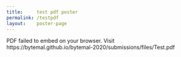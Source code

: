 ```yaml
---
title:     test pdf poster
permalink: /testpdf
layout:    poster-page
---
```


<object width="100%" height="650" type="application/pdf" data="https://bytemal.github.io/bytemal-2020/submissions/files/Test.pdf#zoom=75&scrollbar=0&toolbar=0&navpanes=0">
    <p>PDF failed to embed on your browser. Visit https://bytemal.github.io/bytemal-2020/submissions/files/Test.pdf</p>
</object>
